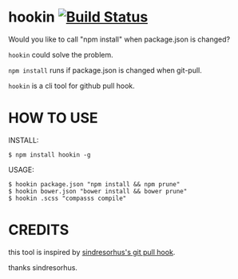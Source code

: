 hookin [![Build Status](https://travis-ci.org/yosuke-furukawa/hookin.svg?branch=master)](https://travis-ci.org/yosuke-furukawa/hookin)
================

Would you like to call "npm install" when package.json is changed?

`hookin` could solve the problem.

`npm install` runs if package.json is changed when git-pull.

`hookin` is a cli tool for github pull hook.

HOW TO USE
================

INSTALL:
```shell
$ npm install hookin -g
```

USAGE:
```shell
$ hookin package.json "npm install && npm prune"
$ hookin bower.json "bower install && bower prune"
$ hookin .scss "compasss compile"
```

CREDITS
===================

this tool is inspired by [sindresorhus's git pull hook](https://gist.github.com/sindresorhus/7996717).

thanks sindresorhus.

